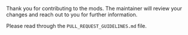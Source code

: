 Thank you for contributing to the mods. The maintainer will review your changes and reach out to you for further information.

Please read through the `PULL_REQUEST_GUIDELINES.md` file.
